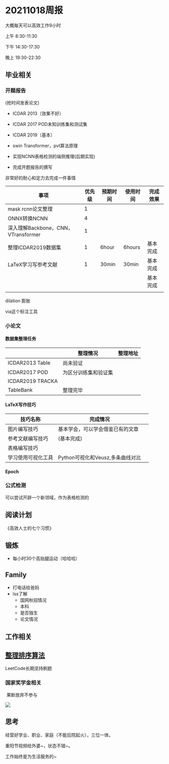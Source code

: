 # 20211018周报



大概每天可以高效工作9小时

上午 8:30-11:30

下午 14:30-17:30

晚上 19:30-22:30





## 毕业相关

### 开题报告

(抢时间发表论文)



- ICDAR 2013（效果不好）

- ICDAR 2017 POD未知训练集和测试集

- ICDAR 2019（基本）



- swin Transformer，pvt算法原理
- 实现NCNN表格检测的端侧推理(后期实现)
- 完成开题报告的撰写



非常好的耐心和定力去完成一件事情



| 事项                                | 优先级 | 预期时间 | 使用时间 | 完成效果 |
| ----------------------------------- | ------ | -------- | -------- | -------- |
| mask rcnn论文整理                   | 1      |          |          |          |
| ONNX转换NCNN                        | 4      |          |          |          |
| 深入理解Backbone，CNN，VTransformer | 1      |          |          |          |
| 整理ICDAR2019数据集                 | 1      | 6hour    | 6hours   | 基本完成 |
| LaTeX学习写参考文献                 | 1      | 30min    | 30min    | 基本完成 |
|                                     |        |          |          | 基本完成 |
|                                     |        |          |          |          |

dilation 膨胀

via这个标注工具





### 小论文

#### 数据集整理任务

|                  | 整理情况             | 整理地址 |
| ---------------- | -------------------- | -------- |
| ICDAR2013 Table  | 尚未验证             |          |
| ICDAR2017 POD    | 为区分训练集和验证集 |          |
| ICDAR2019 TRACKA |                      |          |
| TableBank        | 整理完毕             |          |



#### LaTeX写作技巧

| 技巧名称           | 完成情况                         |      |
| ------------------ | -------------------------------- | ---- |
| 图片编写技巧       | 基本学会，可以学会借鉴已有的文章 |      |
| 参考文献编写技巧   | (基本完成)                       |      |
| 表格编写技巧       |                                  |      |
| 学习使用可视化工具 | Python可视化和Veusz,多条曲线对比 |      |



#### Epoch







### 公式检测

可以尝试开辟一个新领域，作为表格检测的



## 阅读计划

《高效人士的七个习惯》



## 锻炼

- 每小时30个高抬腿运动（哈哈哈）

## Family

- 打电话给爸妈
- lss了解
  - 国网秋招情况
  - 本科
  - 是否独生
  - 论文情况
  
  

## 工作相关

## [整理排序算法](https://zhuanlan.zhihu.com/p/42586566)

LeetCode长期坚持刷题





### 国家奖学金相关

​		果断放弃不参与

![](https://moonstarimg.oss-cn-hangzhou.aliyuncs.com/picgo_img/20211011111445.png)



## 思考

经营好学业、职业、家庭（不能后院起火），三位一体。

重阳节视频给外婆~，状态不错~。





工作始终是为生活服务的~

